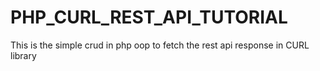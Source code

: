 # PHP_CURL_REST_API_TUTORIAL
 This is the simple crud in php oop to fetch the rest api response in CURL library
